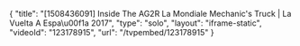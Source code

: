 {
    "title": "[1508436091] Inside The AG2R La Mondiale Mechanic's Truck | La Vuelta A Espa\u00f1a 2017",
    "type": "solo",
    "layout": "iframe-static",
    "videoId": "123178915",
    "url": "\/tvpembed\/123178915"
}
